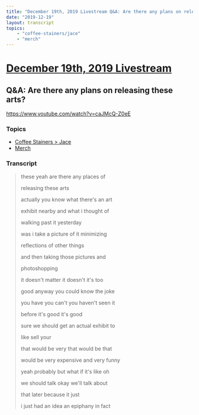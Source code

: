 ```yaml
---
title: "December 19th, 2019 Livestream Q&A: Are there any plans on releasing these arts?"
date: "2019-12-19"
layout: transcript
topics:
    - "coffee-stainers/jace"
    - "merch"
---
```

# [December 19th, 2019 Livestream](../2019-12-19.md)
## Q&A: Are there any plans on releasing these arts?
https://www.youtube.com/watch?v=caJMcQ-Z0eE

### Topics
* [Coffee Stainers > Jace](../topics/coffee-stainers/jace.md)
* [Merch](../topics/merch.md)

### Transcript

> these yeah are there any places of
>
> releasing these arts
>
> actually you know what there's an art
>
> exhibit nearby and what i thought of
>
> walking past it yesterday
>
> was i take a picture of it minimizing
>
> reflections of other things
>
> and then taking those pictures and
>
> photoshopping
>
> it doesn't matter it doesn't it's too
>
> good anyway you could know the joke
>
> you have you can't you haven't seen it
>
> before it's good it's good
>
> sure we should get an actual exhibit to
>
> like sell your
>
> that would be very that would be that
>
> would be very expensive and very funny
>
> yeah probably but what if it's like oh
>
> we should talk okay we'll talk about
>
> that later because it just
>
> i just had an idea an epiphany in fact
>
